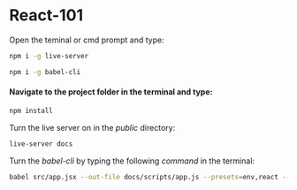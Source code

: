# React-101

Open the teminal or cmd prompt and type:

```bash
npm i -g live-server
```

```bash
npm i -g babel-cli
```

#### Navigate to the project folder in the terminal and type:

```bash
npm install
```

Turn the live server on in the _public_ directory:

```bash
live-server docs
```

Turn the _babel-cli_ by typing the following _command_ in the terminal:

```bash
babel src/app.jsx --out-file docs/scripts/app.js --presets=env,react --watch
```
